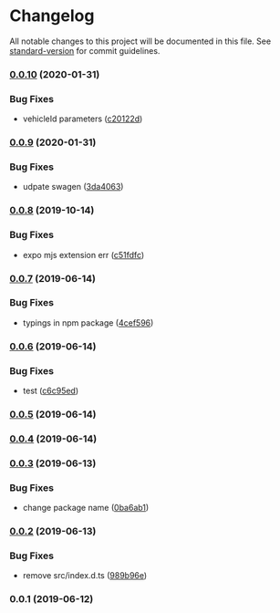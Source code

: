 # Changelog

All notable changes to this project will be documented in this file. See [standard-version](https://github.com/conventional-changelog/standard-version) for commit guidelines.

### [0.0.10](https://github.com/36node/bus-log-sdk-js/compare/v0.0.9...v0.0.10) (2020-01-31)


### Bug Fixes

* vehicleId parameters ([c20122d](https://github.com/36node/bus-log-sdk-js/commit/c20122d))



### [0.0.9](https://github.com/36node/bus-log-sdk-js/compare/v0.0.8...v0.0.9) (2020-01-31)


### Bug Fixes

* udpate swagen ([3da4063](https://github.com/36node/bus-log-sdk-js/commit/3da4063))



### [0.0.8](https://github.com/36node/bus-log-sdk-js/compare/v0.0.7...v0.0.8) (2019-10-14)


### Bug Fixes

* expo mjs extension err ([c51fdfc](https://github.com/36node/bus-log-sdk-js/commit/c51fdfc))



### [0.0.7](https://github.com/36node/bus-log-sdk-js/compare/v0.0.6...v0.0.7) (2019-06-14)


### Bug Fixes

* typings in npm package ([4cef596](https://github.com/36node/bus-log-sdk-js/commit/4cef596))



### [0.0.6](https://github.com/36node/bus-log-sdk-js/compare/v0.0.5...v0.0.6) (2019-06-14)


### Bug Fixes

* test ([c6c95ed](https://github.com/36node/bus-log-sdk-js/commit/c6c95ed))



### [0.0.5](https://github.com/36node/bus-log-sdk-js/compare/v0.0.4...v0.0.5) (2019-06-14)



### [0.0.4](https://github.com/36node/bus-log-sdk-js/compare/v0.0.3...v0.0.4) (2019-06-14)



### [0.0.3](https://github.com/36node/bus-log-sdk-js/compare/v0.0.2...v0.0.3) (2019-06-13)


### Bug Fixes

* change package name ([0ba6ab1](https://github.com/36node/bus-log-sdk-js/commit/0ba6ab1))



### [0.0.2](https://github.com/36node/bus-log-sdk-js/compare/v0.0.1...v0.0.2) (2019-06-13)


### Bug Fixes

* remove src/index.d.ts ([989b96e](https://github.com/36node/bus-log-sdk-js/commit/989b96e))



### 0.0.1 (2019-06-12)
